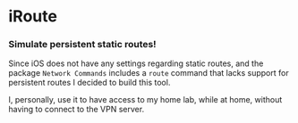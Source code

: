 # iRoute
### Simulate persistent static routes!
Since iOS does not have any settings regarding static routes, and the package `Network Commands` includes a `route` command that lacks support for persistent routes I decided to build this tool.

I, personally, use it to have access to my home lab, while at home, without having to connect to the VPN server.